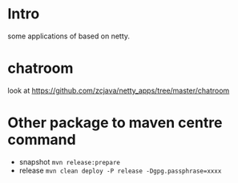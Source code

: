 # Intro
  some applications of based on netty.

# chatroom
  look at https://github.com/zcjava/netty_apps/tree/master/chatroom

# Other package to maven centre command 
* snapshot 
    `mvn release:prepare`
* release 
    `mvn clean deploy -P release -Dgpg.passphrase=xxxx`

